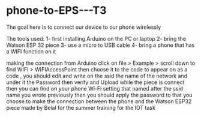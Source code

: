 # phone-to-EPS---T3
The goal here is to connect our device to our phone wirelessly 

The tools used: 
1- first installing Arduino on the PC or laptop
2- bring the Watson ESP 32 piece
3- use a micro to USB cable
4- bring a phone that has a WIFI function on it


making the connection
from Arduino click on file > Example > scroll down to find WIFI > WIFIAccessPoint then choose it to the code to appear on as a code , you should edit and write on the ssid the name of the network and under it the Password then verify and Upload while the piece is connect then you can find on your phone Wi-Fi setting that named after the ssid name you wrote previously then you should apply the password to that you choose to make the connection between the phone and the Watson ESP32 piece
made by Belal for the summer training for the IOT task

